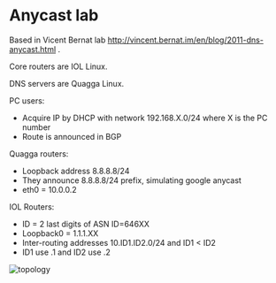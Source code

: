 # Anycast lab 

Based in Vicent Bernat lab http://vincent.bernat.im/en/blog/2011-dns-anycast.html .

Core routers are IOL Linux.

DNS servers are Quagga Linux. 

PC users:

* Acquire IP by DHCP with network 192.168.X.0/24 where X is the PC number
* Route is announced in BGP

Quagga routers: 

* Loopback address 8.8.8.8/24
* They announce 8.8.8.8/24 prefix, simulating google anycast
* eth0 = 10.0.0.2 

IOL Routers:

* ID = 2 last digits of ASN ID=646XX
* Loopback0 = 1.1.1.XX
* Inter-routing addresses 10.ID1.ID2.0/24 and ID1 < ID2
* ID1 use .1 and ID2 use .2



![topology](https://github.com/itsuugo/gns3labs/blob/master/dns-anycast/screenshot.png)
 


